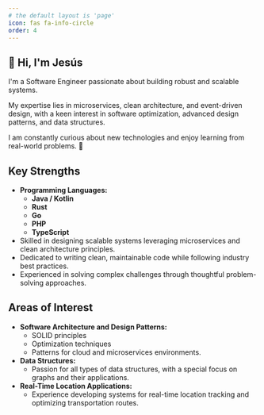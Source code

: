 ```yaml
---
# the default layout is 'page'
icon: fas fa-info-circle
order: 4
---
```


## 👋 **Hi, I'm Jesús**  
I'm a Software Engineer passionate about building robust and scalable systems. 

My expertise lies in microservices, clean architecture, and event-driven design, with a keen interest in software optimization, advanced design patterns, and data structures.

I am constantly curious about new technologies and enjoy learning from real-world problems. 🚀

## Key Strengths
- **Programming Languages:**
  - **Java / Kotlin**
  - **Rust** 
  - **Go**
  - **PHP**
  - **TypeScript**
- Skilled in designing scalable systems leveraging microservices and clean architecture principles.
- Dedicated to writing clean, maintainable code while following industry best practices.
- Experienced in solving complex challenges through thoughtful problem-solving approaches.

## Areas of Interest
- **Software Architecture and Design Patterns:**
  - SOLID principles
  - Optimization techniques
  - Patterns for cloud and microservices environments.
- **Data Structures:**
  - Passion for all types of data structures, with a special focus on graphs and their applications.
- **Real-Time Location Applications:**
  - Experience developing systems for real-time location tracking and optimizing transportation routes.

